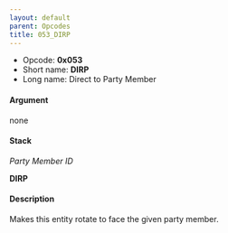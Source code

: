 ```yaml
---
layout: default
parent: Opcodes
title: 053_DIRP
---
```


-   Opcode: **0x053**
-   Short name: **DIRP**
-   Long name: Direct to Party Member

#### Argument

none

#### Stack

  
*Party Member ID*

**DIRP**

#### Description

Makes this entity rotate to face the given party member.
